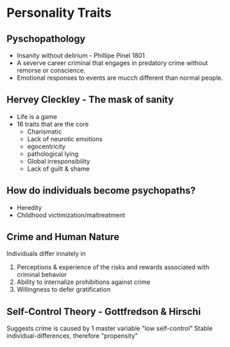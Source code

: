 Personality Traits
==================

Pyschopathology
---------------
  * Insanity without delirium - Phillipe Pinel 1801
  * A severve career criminal that engages in predatory crime without
    remorse or conscience.
  * Emotional responses to events are mucch different than normal
    people.

Hervey Cleckley - The mask of sanity
------------------------------------
  * Life is a game
  * 16 traits that are the core
    * Charismatic
    * Lack of neurotic emotions
    * egocentricity
    * pathological lying
    * Global irresponsibility
    * Lack of guilt & shame

How do individuals become psychopaths?
--------------------------------------
* Heredity
* Childhood victimization/maltreatment

Crime and Human Nature
----------------------
Individuals differ innately in
  1. Perceptions & experience of the risks and rewards associated with
     criminal behavior
  2. Ability to internalize prohibitions against crime
  3. Willingness to defer gratification

Self-Control Theory - Gottfredson & Hirschi
-------------------------------------------
Suggests crime is caused by 1 master variable "low self-control"
Stable individual-differences, therefore "propensity"
